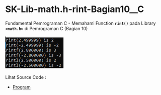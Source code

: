 # SK-Lib-math.h-rint-Bagian10__C
Fundamental Pemrograman C - Memahami Function <code><b>rint()</b></code> pada Library <code><b>&lt;math.h></b></code> di Pemrograman C (Bagian 10)<br><br>
<img src="https://github.com/RizkyKhapidsyah/SK-Lib-math.h-rint-Bagian10__C/blob/master/SK-Lib-math.h-rint-Bagian10__C/result/001.PNG"><br><br>
Lihat Source Code : <br>
- <a href="https://github.com/RizkyKhapidsyah/SK-Lib-math.h-rint-Bagian10__C/blob/master/SK-Lib-math.h-rint-Bagian10__C/Source.c">Program</a>
